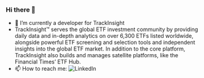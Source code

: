 ### Hi there 👋

- 🔭 I’m currently a developer for TrackInsight
- TrackInsight™ serves the global ETF investment community by providing daily data and in-depth analytics on over 6,300 ETFs listed worldwide, alongside powerful ETF screening and selection tools and independent insights into the global ETF market. In addition to the core platform, TrackInsight also builds and manages satellite platforms, like the Financial Times’ ETF Hub.
- 📫 How to reach me: ![LinkedIn](https://www.linkedin.com/in/jared-flomen/)
